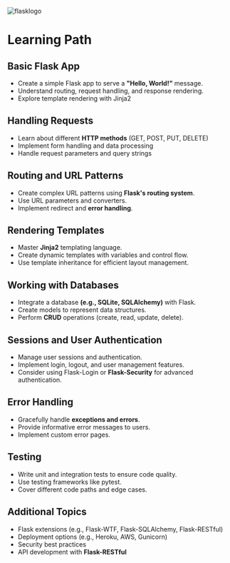 ![flasklogo](https://github.com/user-attachments/assets/d6cee225-3d2d-4316-8bf1-e02ed9029d76)
# Learning Path 
## Basic Flask App     

- Create a simple Flask app to serve a **"Hello, World!"** message.
- Understand routing, request handling, and response rendering.
- Explore template rendering with Jinja2
## Handling Requests

- Learn about different **HTTP methods** (GET, POST, PUT, DELETE)
- Implement form handling and data processing
- Handle request parameters and query strings
## Routing and URL Patterns

- Create complex URL patterns using **Flask's routing system**.
- Use URL parameters and converters.
- Implement redirect and **error handling**.
## Rendering Templates
 
- Master **Jinja2** templating language. 
- Create dynamic templates with variables and control flow.
- Use template inheritance for efficient layout management.
## Working with Databases

- Integrate a database **(e.g., SQLite, SQLAlchemy)** with Flask.
- Create models to represent data structures.
- Perform **CRUD** operations (create, read, update, delete).
## Sessions and User Authentication

- Manage user sessions and authentication.
- Implement login, logout, and user management features.
- Consider using Flask-Login or **Flask-Security** for advanced authentication.
## Error Handling
 
- Gracefully handle **exceptions and errors**.
- Provide informative error messages to users.
- Implement custom error pages.
## Testing

- Write unit and integration tests to ensure code quality.
- Use testing frameworks like pytest.
- Cover different code paths and edge cases.
## Additional Topics
- Flask extensions (e.g., Flask-WTF, Flask-SQLAlchemy, Flask-RESTful)
- Deployment options (e.g., Heroku, AWS, Gunicorn)
- Security best practices
- API development with **Flask-RESTful**
